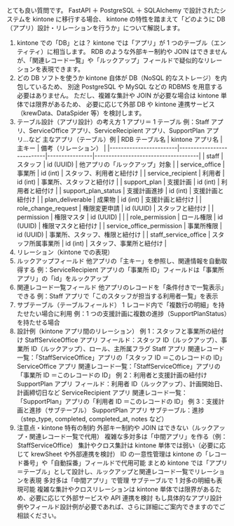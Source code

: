 とても良い質問です。
FastAPI ＋ PostgreSQL ＋ SQLAlchemy で設計されたシステムを kintone に移行する場合、
kintone の特性を踏まえて「どのように DB（アプリ）設計・リレーションを行うか」について解説します。

1. kintone での「DB」とは？
   kintone では「アプリ」が 1 つのテーブル（エンティティ）に相当します。
   RDB のような外部キー制約や JOIN はできませんが、「関連レコード一覧」や「ルックアップ」フィールドで疑似的なリレーションを表現できます。
2. どの DB ソフトを使うか
   kintone 自体が DB（NoSQL 的なストレージ）を内包しているため、
   別途 PostgreSQL や MySQL などの RDBMS を用意する必要はありません。
   ただし、複雑な集計や JOIN が必要な場合は kintone 単体では限界があるため、
   必要に応じて外部 DB や kintone 連携サービス（krewData、DataSpider 等）を検討します。
3. テーブル設計（アプリ設計）の考え方
   1 アプリ＝ 1 テーブル
   例：Staff アプリ、ServiceOffice アプリ、ServiceRecipient アプリ、SupportPlan アプリ…など
   主なアプリ（テーブル）例
   | RDB テーブル名 | kintone アプリ名 | 主キー | 備考（リレーション） |
   |------------------------|---------------------------|----------------|-------------------------------------|
   | staff | スタッフ | id (UUID) | 他アプリの「ルックアップ」対象 |
   | service_office | 事業所 | id (int) | スタッフ、利用者と紐付け |
   | service_recipient | 利用者 | id (int) | 事業所、スタッフと紐付け |
   | support_plan | 支援計画 | id (int) | 利用者と紐付け |
   | support_plan_status | 支援計画進捗 | id (int) | 支援計画と紐付け |
   | plan_deliverable | 成果物 | id (int) | 支援計画と紐付け |
   | role_change_request | 権限変更申請 | id (UUID) | スタッフと紐付け |
   | permission | 権限マスタ | id (UUID) | |
   | role_permission | ロール権限 | id (UUID) | 権限マスタと紐付け |
   | service_office_permission | 事業所権限 | id (UUID) | 事業所、スタッフ、権限と紐付け |
   | staff_service_office | スタッフ所属事業所 | id (int) | スタッフ、事業所と紐付け |
4. リレーション（kintone での表現）
5. ルックアップフィールド
   他アプリの「主キー」を参照し、関連情報を自動取得する
   例：ServiceRecipient アプリの「事業所 ID」フィールドは「事業所アプリ」の「id」をルックアップ
6. 関連レコード一覧フィールド
   他アプリのレコードを「条件付きで一覧表示」できる
   例：Staff アプリで「このスタッフが担当する利用者一覧」を表示
7. サブテーブル（テーブルフィールド）
   1 レコード内で「複数行の明細」を持たせたい場合に利用
   例：1 つの支援計画に複数の進捗（SupportPlanStatus）を持たせる場合
8. 設計例（kintone アプリ間のリレーション）
   例 1：スタッフと事業所の紐付け
   StaffServiceOffice アプリ
   フィールド：スタッフ ID（ルックアップ）、事業所 ID（ルックアップ）、ロール、主所属フラグ
   Staff アプリ
   関連レコード一覧：「StaffServiceOffice」アプリの「スタッフ ID ＝このレコードの ID」
   ServiceOffice アプリ
   関連レコード一覧：「StaffServiceOffice」アプリの「事業所 ID ＝このレコードの ID」
   例 2：利用者と支援計画の紐付け
   SupportPlan アプリ
   フィールド：利用者 ID（ルックアップ）、計画開始日、計画締切日など
   ServiceRecipient アプリ
   関連レコード一覧：「SupportPlan」アプリの「利用者 ID ＝このレコードの ID」
   例 3：支援計画と進捗（サブテーブル）
   SupportPlan アプリ
   サブテーブル：進捗（step_type, completed, completed_at, notes など）
9. 注意点・kintone 特有の制約
   外部キー制約や JOIN はできない（ルックアップ・関連レコード一覧で代用）
   複雑な多対多は「中間アプリ」を作る（例：StaffServiceOffice）
   集計やクロス集計は kintone 単体では弱い（必要に応じて krewSheet や外部連携を検討）
   ID の一意性管理は kintone の「レコード番号」や「自動採番」フィールドで代用可能
   まとめ
   kintone では「アプリ＝テーブル」として設計し、ルックアップと関連レコード一覧でリレーションを表現
   多対多は「中間アプリ」で管理
   サブテーブルで 1 対多の明細も表現可能
   複雑な集計やクロスリレーションは kintone 単体では限界があるため、必要に応じて外部サービスや API 連携を検討
   もし具体的なアプリ設計例やフィールド設計例が必要であれば、さらに詳細にご案内できますのでご相談ください。
